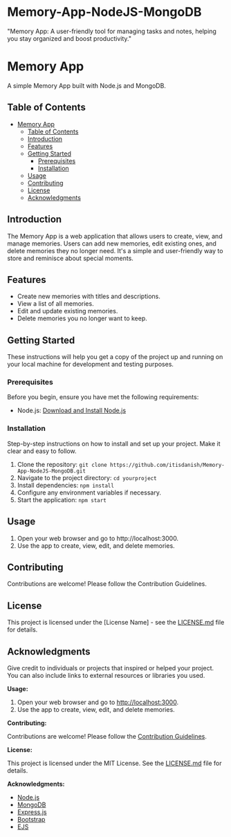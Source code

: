 # Memory-App-NodeJS-MongoDB
 "Memory App: A user-friendly tool for managing tasks and notes, helping you stay organized and boost productivity."

# Memory App

A simple Memory App built with Node.js and MongoDB.

## Table of Contents

- [Memory App](#memory-app)
  - [Table of Contents](#table-of-contents)
  - [Introduction](#introduction)
  - [Features](#features)
  - [Getting Started](#getting-started)
    - [Prerequisites](#prerequisites)
    - [Installation](#installation)
  - [Usage](#usage)
  - [Contributing](#contributing)
  - [License](#license)
  - [Acknowledgments](#acknowledgments)

## Introduction

The Memory App is a web application that allows users to create, view, and manage memories. Users can add new memories, edit existing ones, and delete memories they no longer need. It's a simple and user-friendly way to store and reminisce about special moments.

## Features

- Create new memories with titles and descriptions.
- View a list of all memories.
- Edit and update existing memories.
- Delete memories you no longer want to keep.

## Getting Started

These instructions will help you get a copy of the project up and running on your local machine for development and testing purposes.

### Prerequisites

Before you begin, ensure you have met the following requirements:

- Node.js: [Download and Install Node.js](https://nodejs.org/)

### Installation

Step-by-step instructions on how to install and set up your project. Make it clear and easy to follow.

1. Clone the repository:
   `git clone https://github.com/itisdanish/Memory-App-NodeJS-MongoDB.git`
3. Navigate to the project directory:
   `cd yourproject`
5. Install dependencies:
   `npm install`
7. Configure any environment variables if necessary.
8. Start the application:
   `npm start`

## Usage

1. Open your web browser and go to http://localhost:3000.
2. Use the app to create, view, edit, and delete memories.

## Contributing

Contributions are welcome! Please follow the Contribution Guidelines.

## License

This project is licensed under the [License Name] - see the [LICENSE.md](LICENSE.md) file for details.

## Acknowledgments

Give credit to individuals or projects that inspired or helped your project. You can also include links to external resources or libraries you used.

**Usage:**

1. Open your web browser and go to [http://localhost:3000](http://localhost:3000).
2. Use the app to create, view, edit, and delete memories.

**Contributing:**

Contributions are welcome! Please follow the [Contribution Guidelines](CONTRIBUTING.md).

**License:**

This project is licensed under the MIT License. See the [LICENSE.md](LICENSE.md) file for details.

**Acknowledgments:**

- [Node.js](https://nodejs.org/)
- [MongoDB](https://www.mongodb.com/)
- [Express.js](https://expressjs.com/)
- [Bootstrap](https://getbootstrap.com/)
- [EJS](https://ejs.co/)

